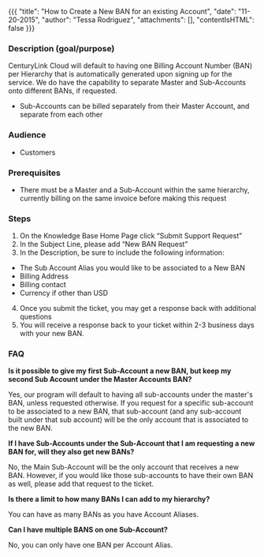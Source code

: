 {{{
  "title": "How to Create a New BAN for an existing Account",
  "date": "11-20-2015",
  "author": "Tessa Rodriguez",
  "attachments": [],
  "contentIsHTML": false
}}}

### Description (goal/purpose)

CenturyLink Cloud will default to having one Billing Account Number (BAN) per Hierarchy that is automatically generated upon signing up for the service. We do have the capability to separate Master and Sub-Accounts onto different BANs, if requested.
- Sub-Accounts can be billed separately from their Master Account, and separate from each other


### Audience

- Customers

### Prerequisites
- There must be a Master and a Sub-Account within the same hierarchy, currently billing on the same invoice before making this request


### Steps

1. On the Knowledge Base Home Page click “Submit Support Request”
2. In the Subject Line, please add “New BAN Request”
3. In the Description, be sure to include the following information:
  - The Sub Account Alias you would like to be associated to a New BAN
  - Billing Address
  - Billing contact
  - Currency if other than USD
4. Once you submit the ticket, you may get a response back with additional questions
5. You will receive a response back to your ticket within 2-3 business days with your new BAN.

### FAQ

**Is it possible to give my first Sub-Account a new BAN, but keep my second Sub Account under the Master Accounts BAN?**

Yes, our program will default to having all sub-accounts under the master's BAN, unless requested otherwise.  If you request for a specific sub-account to be associated to a new BAN, that sub-account (and any sub-account built under that sub account) will be the only account that is associated to the new BAN.

**If I have Sub-Accounts under the Sub-Account that I am requesting a new BAN for, will they also get new BANs?**

No, the Main Sub-Account will be the only account that receives a new BAN.  However, if you would like those sub-accounts to have their own BAN as well, please add that request to the ticket.

**Is there a limit to how many BANs I can add to my hierarchy?**

You can have as many BANs as you have Account Aliases.

**Can I have multiple BANS on one Sub-Account?**

No, you can only have one BAN per Account Alias.
